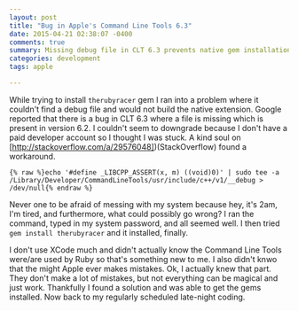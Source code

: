 ```yaml
---
layout: post
title: "Bug in Apple's Command Line Tools 6.3"
date: 2015-04-21 02:38:07 -0400
comments: true
summary: Missing debug file in CLT 6.3 prevents native gem installation.
categories: development
tags: apple

---
```

While trying to install ```therubyracer``` gem I ran into a problem where it couldn't find a debug file and would not build the native extension. Google reported that there is a bug in CLT 6.3 where a file is missing which is present in version 6.2. I couldn't seem to downgrade because I don't have a paid developer account so I thought I was stuck. A kind soul on [http://stackoverflow.com/a/29576048])(StackOverflow) found a workaround.

``` plain
{% raw %}echo '#define _LIBCPP_ASSERT(x, m) ((void)0)' | sudo tee -a /Library/Developer/CommandLineTools/usr/include/c++/v1/__debug > /dev/null{% endraw %}
```

Never one to be afraid of messing with my system because hey, it's 2am, I'm tired, and furthermore, what could possibly go wrong? I ran the command, typed in my system password, and all seemed well. I then tried ```gem install therubyracer``` and it installed, finally.

I don't use XCode much and didn't actually know the Command Line Tools were/are used by Ruby so that's something new to me. I also didn't knwo that the might Apple ever makes mistakes. Ok, I actually knew that part. They don't make a lot of mistakes, but not everything can be magical and just work. Thankfully I found a solution and was able to get the gems installed. Now back to my regularly scheduled late-night coding.